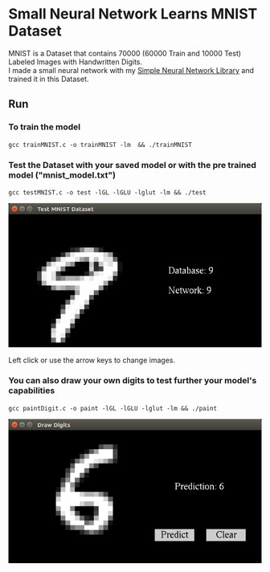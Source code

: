 # Small Neural Network Learns MNIST Dataset
MNIST is a Dataset that contains 70000 (60000 Train and 10000 Test) Labeled Images with Handwritten Digits.  
I made a small neural network with my [Simple Neural Network Library](https://github.com/irineos/simple-Neural-Network-library-in-C) and trained it in this Dataset. 

## Run  
### To train the model  

    gcc trainMNIST.c -o trainMNIST -lm  && ./trainMNIST  
  
### Test the Dataset with your saved model or with the pre trained model ("mnist_model.txt")  

    gcc testMNIST.c -o test -lGL -lGLU -lglut -lm && ./test  
    
   ![alt test](https://github.com/irineos/Small-NN-Learns-MNIST-Dataset/blob/main/testMNISTScreenshot.png)  
   
   Left click or use the arrow keys to change images.
   
    
  
### You can also draw your own digits to test further your model's capabilities  

    gcc paintDigit.c -o paint -lGL -lGLU -lglut -lm && ./paint
  
   ![alt test](https://github.com/irineos/Small-NN-Learns-MNIST-Dataset/blob/main/drawDigitsScreenshot.png)

